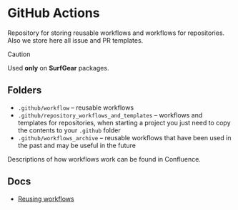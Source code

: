 # GitHub Actions

Repository for storing reusable workflows and workflows for repositories. Also we store here all issue and PR templates.

> [!CAUTION]
> Used **only** on **SurfGear** packages.

## Folders

- `.github/workflow` – reusable workflows
- `.github/repository_workflows_and_templates` – workflows and templates for repositories, when starting a project you just need to copy the contents to your `.github` folder
- `.github/workflows_archive` – reusable workflows that have been used in the past and may be useful in the future

Descriptions of how workflows work can be found in Confluence.

## Docs

- [Reusing workflows](https://docs.github.com/en/actions/using-workflows/reusing-workflows)
